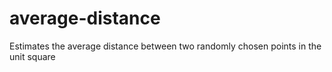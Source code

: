 # average-distance
Estimates the average distance between two randomly chosen points in the unit square
